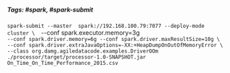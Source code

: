 ##### Tags: #spark, #spark-submit

`spark-submit --master  spark://192.168.100.79:7077 --deploy-mode cluster \ 
`--conf spark.executor.memory=3g \
`--conf spark.driver.memory=6g --conf spark.driver.maxResultSize=10g \`
`--conf spark.driver.extraJavaOptions=-XX:+HeapDumpOnOutOfMemoryError \`
`--class org.damg.agiledatacode.examples.DriverOOm ./processor/target/processor-1.0-SNAPSHOT.jar On_Time_On_Time_Performance_2015.csv`